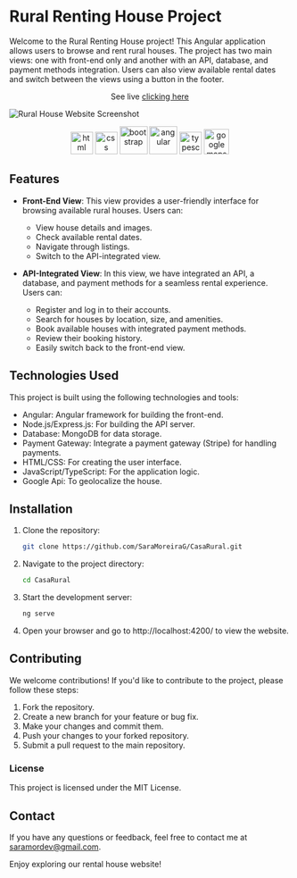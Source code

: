 # Rural Renting House Project

Welcome to the Rural Renting House project! This Angular application allows users to browse and rent rural houses. The project has two main views: one with front-end only and another with an API, database, and payment methods integration. Users can also view available rental dates and switch between the views using a button in the footer.

<p align="center">See live <a href="http://casadearmas.s3-website-us-east-1.amazonaws.com/" target="_blank">clicking here</a></p>

![Rural House Website Screenshot](src/assets/casarural.png)

<p align="center">
	<img src='https://upload.wikimedia.org/wikipedia/commons/thumb/3/38/HTML5_Badge.svg/2048px-HTML5_Badge.svg.png' alt='html' width='40'>
	<img src='https://upload.wikimedia.org/wikipedia/commons/thumb/6/62/CSS3_logo.svg/800px-CSS3_logo.svg.png' alt='css' width='40'>
	<img src='https://upload.wikimedia.org/wikipedia/commons/thumb/b/b2/Bootstrap_logo.svg/1200px-Bootstrap_logo.svg.png' alt='bootstrap' width='50'>
	<img src='https://upload.wikimedia.org/wikipedia/commons/thumb/c/cf/Angular_full_color_logo.svg/2048px-Angular_full_color_logo.svg.png' alt='angular' width='50'>
	<img src='https://upload.wikimedia.org/wikipedia/commons/thumb/4/4c/Typescript_logo_2020.svg/2048px-Typescript_logo_2020.svg.png' alt='typescript' width='40'>
	<img src='https://cdn.iconscout.com/icon/free/png-256/free-google-maps-2863735-2378123.png'
	alt='google maps api' width='45'>
</p>

## Features

- **Front-End View**: This view provides a user-friendly interface for browsing available rural houses. Users can:
  - View house details and images.
  - Check available rental dates.
  - Navigate through listings.
  - Switch to the API-integrated view.

- **API-Integrated View**: In this view, we have integrated an API, a database, and payment methods for a seamless rental experience. Users can:
  - Register and log in to their accounts.
  - Search for houses by location, size, and amenities.
  - Book available houses with integrated payment methods.
  - Review their booking history.
  - Easily switch back to the front-end view.

## Technologies Used
This project is built using the following technologies and tools:
- Angular: Angular framework for building the front-end.
- Node.js/Express.js: For building the API server.
- Database: MongoDB for data storage.
- Payment Gateway: Integrate a payment gateway (Stripe) for handling payments.
- HTML/CSS: For creating the user interface.
- JavaScript/TypeScript: For the application logic.
- Google Api: To geolocalize the house.

## Installation

1. Clone the repository:
   ```bash
   git clone https://github.com/SaraMoreiraG/CasaRural.git

2. Navigate to the project directory:
	```bash
	cd CasaRural

3. Start the development server:
	```bash
	ng serve

4. Open your browser and go to http://localhost:4200/ to view the website.

## Contributing
We welcome contributions! If you'd like to contribute to the project, please follow these steps:

1. Fork the repository.
2. Create a new branch for your feature or bug fix.
3. Make your changes and commit them.
4. Push your changes to your forked repository.
5. Submit a pull request to the main repository.

### License
This project is licensed under the MIT License.

## Contact
If you have any questions or feedback, feel free to contact me at saramordev@gmail.com.

Enjoy exploring our rental house website!

